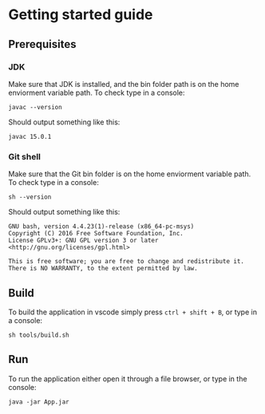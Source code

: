 # Getting started guide

## Prerequisites

### JDK

Make sure that JDK is installed, and the bin folder path is on the home enviorment variable path. To check type in a console:

```shell
javac --version
```

Should output something like this:

```shell
javac 15.0.1
```

### Git shell

Make sure that the Git bin folder is on the home enviorment variable path. To check type in a console:

```shell
sh --version
```

Should output something like this:

```shell
GNU bash, version 4.4.23(1)-release (x86_64-pc-msys)
Copyright (C) 2016 Free Software Foundation, Inc.
License GPLv3+: GNU GPL version 3 or later <http://gnu.org/licenses/gpl.html>

This is free software; you are free to change and redistribute it.
There is NO WARRANTY, to the extent permitted by law.
```

## Build

To build the application in vscode simply press
```ctrl + shift + B```, or type in a console:

```shell
sh tools/build.sh
```

## Run

To run the application either open it through a file browser, or type in the console:

```shell
java -jar App.jar
```
